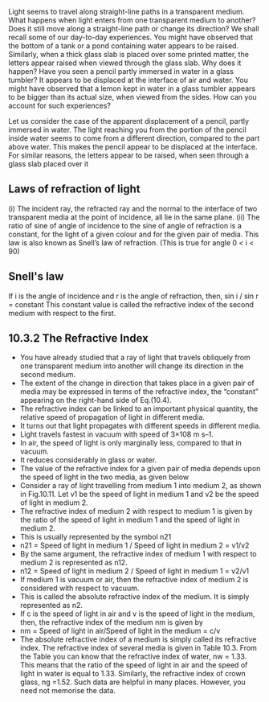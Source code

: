 Light seems to travel along straight-line paths in a transparent medium.
What happens when light enters from one transparent medium to another? 
Does it still move along a straight-line path or change its direction? 
We shall recall some of our day-to-day experiences.
You might have observed that the bottom of a tank or a pond containing water appears to be raised. 
Similarly, when a thick glass slab is placed over some printed matter, the letters appear raised when viewed through the glass slab. 
Why does it happen? 
Have you seen a pencil partly immersed in water in a glass tumbler? 
It appears to be displaced at the interface of air and water. 
You might have observed that a lemon kept in water in a glass tumbler appears to be bigger than its actual size, when viewed from the sides. 
How can you account for such experiences?

Let us consider the case of the apparent displacement of a pencil, partly immersed in water. 
The light reaching you from the portion of the pencil inside water seems to come from a different direction, compared to the part above water. 
This makes the pencil appear to be displaced at the interface. 
For similar reasons, the letters appear to be raised, when seen through a glass slab placed over it

## Laws of refraction of light
(i) The incident ray, the refracted ray and the normal to the interface of two transparent media at the point of incidence, all lie in the same plane.
(ii) The ratio of sine of angle of incidence to the sine of angle of refraction is a constant, for the light of a given colour and for the given pair of media. This law is also known as Snell’s law of
refraction. (This is true for angle 0 < i < 90)

## Snell's law
If i is the angle of incidence and r is the angle of refraction, then, 
sin i / sin r = constant
This constant value is called the refractive index of the second medium with respect to the first.

## 10.3.2 The Refractive Index
* You have already studied that a ray of light that travels obliquely from one transparent medium into another will change its direction in the second medium. 
* The extent of the change in direction that takes place in a given pair of media may be expressed in terms of the refractive index, the “constant” appearing on the right-hand side of Eq.(10.4).
* The refractive index can be linked to an important physical quantity, the relative speed of propagation of light in different media. 
* It turns out that light propagates with different speeds in different media. 
* Light travels fastest in vacuum with speed of 3×108 m s–1. 
* In air, the speed of light is only marginally less, compared to that in vacuum. 
* It reduces considerably in glass or water. 
* The value of the refractive index for a given pair of media depends upon the speed of light in the two media, as given below
* Consider a ray of light travelling from medium 1 into medium 2, as shown in Fig.10.11. Let v1 be the speed of light in medium 1 and v2 be the speed of light in medium 2. 
* The refractive index of medium 2 with respect to medium 1 is given by the ratio of the speed of light in medium 1 and the speed of light in medium 2. 
* This is usually represented by the symbol n21
* n21 = Speed of light in medium 1 / Speed of light in medium 2 = v1/v2
* By the same argument, the refractive index of medium 1 with respect to medium 2 is represented as n12.
* n12 = Speed of light in medium 2 / Speed of light in medium 1 = v2/v1
* If medium 1 is vacuum or air, then the refractive index of medium 2 is considered with respect to vacuum.
* This is called the absolute refractive index of the medium. It is simply represented as n2.
* If c is the speed of light in air and v is the speed of light in the medium, then, the refractive index of the medium nm is given by
* nm = Speed of light in air/Speed of light in the medium = c/v
* The absolute refractive index of a medium is simply called its refractive index. The refractive index of several media is given in Table 10.3. From
the Table you can know that the refractive index of water, nw = 1.33. This means that the ratio of the speed of light in air and the speed of light in water is equal to 1.33. Similarly, the refractive index of crown
glass, ng =1.52. Such data are helpful in many places. However, you need not memorise the data.
